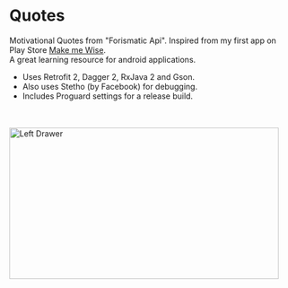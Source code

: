 # Quotes
Motivational Quotes from "Forismatic Api". Inspired from my first app on Play Store <a href="https://play.google.com/store/apps/details?id=com.akki.thoughts&hl=en" target="_blank">Make me Wise</a>.<br/>
A great learning resource for android applications.
<ul>
<li> Uses Retrofit 2, Dagger 2, RxJava 2 and Gson.</li>
<li> Also uses Stetho (by Facebook) for debugging.</li>
<li> Includes Proguard settings for a release build.
</ul>
 
<br><br>
<img src="https://github.com/akki777/Quotes/blob/master/Screenshots/image1.png" alt="Left Drawer" width="480" height="270"/>
